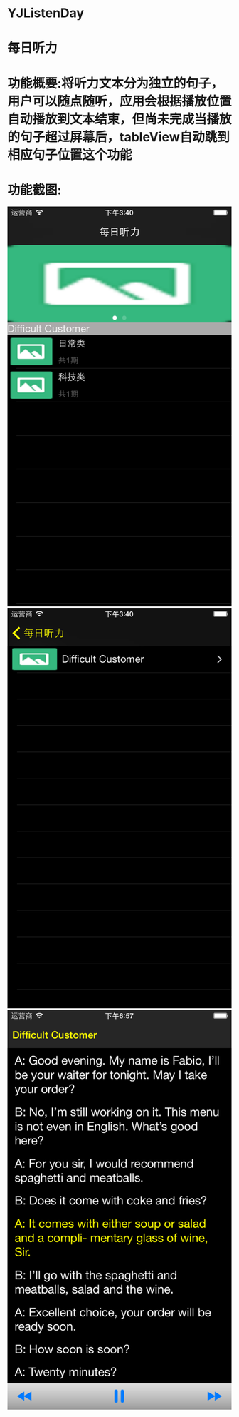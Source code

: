# YJListenDay
每日听力
====
功能概要:将听力文本分为独立的句子，用户可以随点随听，应用会根据播放位置自动播放到文本结束，但尚未完成当播放的句子超过屏幕后，tableView自动跳到相应句子位置这个功能
====
功能截图:
====
![](https://github.com/KimLee2015/YJListenDay/blob/master/images/list.png)
![](https://github.com/KimLee2015/YJListenDay/blob/master/images/detail.png)
![](https://github.com/KimLee2015/YJListenDay/blob/master/images/word.png)
